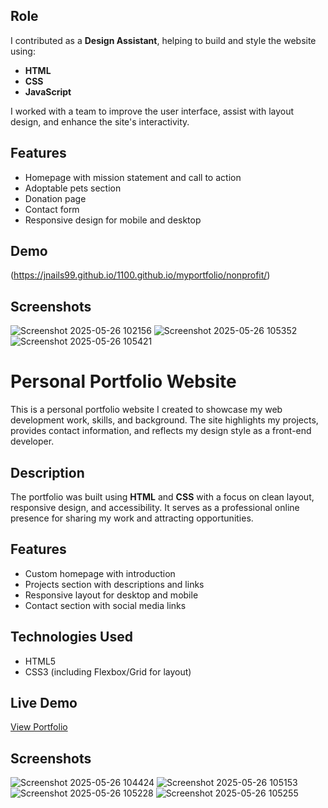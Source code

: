 ## Role
I contributed as a **Design Assistant**, helping to build and style the website using:
- **HTML**
- **CSS**
- **JavaScript**

I worked with a team to improve the user interface, assist with layout design, and enhance the site's interactivity.

## Features
- Homepage with mission statement and call to action
- Adoptable pets section
- Donation page
- Contact form
- Responsive design for mobile and desktop

## Demo
(https://jnails99.github.io/1100.github.io/myportfolio/nonprofit/)

## Screenshots
![Screenshot 2025-05-26 102156](https://github.com/user-attachments/assets/f71d20ed-e470-4a1a-97f4-8a2f0bfed7e5)
![Screenshot 2025-05-26 105352](https://github.com/user-attachments/assets/5ab1da5f-dc0a-4437-8a0a-f67ee9860b48)
![Screenshot 2025-05-26 105421](https://github.com/user-attachments/assets/2dcca02b-d41b-4d13-ae91-da437ed0aa27)






# Personal Portfolio Website

This is a personal portfolio website I created to showcase my web development work, skills, and background. The site highlights my projects, provides contact information, and reflects my design style as a front-end developer.

## Description

The portfolio was built using **HTML** and **CSS** with a focus on clean layout, responsive design, and accessibility. It serves as a professional online presence for sharing my work and attracting opportunities.

## Features
- Custom homepage with introduction
- Projects section with descriptions and links
- Responsive layout for desktop and mobile
- Contact section with social media links

## Technologies Used
- HTML5
- CSS3 (including Flexbox/Grid for layout)

## Live Demo
[View Portfolio](https://jnails99.github.io/1100.github.io/myportfolio/Personal-portfolio/)

## Screenshots
![Screenshot 2025-05-26 104424](https://github.com/user-attachments/assets/5892415d-1b44-43bf-9a42-280f1418e939)
![Screenshot 2025-05-26 105153](https://github.com/user-attachments/assets/b8b16fcf-b09b-4ff9-bc28-697cb3b58d3b)
![Screenshot 2025-05-26 105228](https://github.com/user-attachments/assets/0c945eb0-bf56-4a57-a841-36342a34c9ee)
![Screenshot 2025-05-26 105255](https://github.com/user-attachments/assets/85f26deb-264b-4b85-b977-ebc322fbfb2b)
